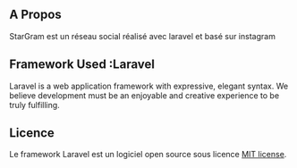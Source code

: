 
## A Propos
StarGram est un réseau social réalisé avec laravel et basé sur instagram

## Framework Used :Laravel

Laravel is a web application framework with expressive, elegant syntax. We believe development must be an enjoyable and creative experience to be truly fulfilling. 

## Licence

Le framework Laravel est un logiciel open source sous licence [MIT license](https://opensource.org/licenses/MIT).
